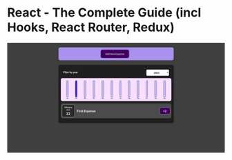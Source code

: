 # React - The Complete Guide (incl Hooks, React Router, Redux)

![Project Preview](expenses-app.png)